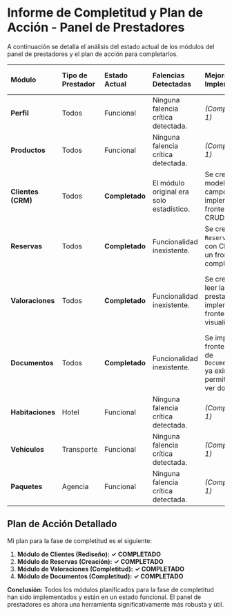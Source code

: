 # Informe de Completitud y Plan de Acción - Panel de Prestadores

A continuación se detalla el análisis del estado actual de los módulos del panel de prestadores y el plan de acción para completarlos.

| Módulo | Tipo de Prestador | Estado Actual | Falencias Detectadas | Mejoras Implementadas | Nivel de Utilidad | Observaciones |
| :--- | :--- | :--- | :--- | :--- | :--- | :--- |
| **Perfil** | Todos | Funcional | Ninguna falencia crítica detectada. | *(Completado en Fase 1)* | **Alta** | Módulo listo para uso. |
| **Productos** | Todos | Funcional | Ninguna falencia crítica detectada. | *(Completado en Fase 1)* | **Alta** | Módulo listo para uso. |
| **Clientes (CRM)** | Todos | **Completado** | El módulo original era solo estadístico. | Se creó un nuevo modelo `Cliente` con campos de CRM. Se implementó la API y el frontend para un CRUD completo. | **Alta** | Ahora es una herramienta útil para la gestión de contactos de clientes. |
| **Reservas** | Todos | **Completado** | Funcionalidad inexistente. | Se creó el modelo `Reserva` (relacionado con Clientes), su API y un frontend CRUD completo. | **Alta** | Permite a los prestadores gestionar sus reservas de forma integral. |
| **Valoraciones** | Todos | **Completado** | Funcionalidad inexistente. | Se creó una API para leer las reseñas del prestador y se implementó el frontend para visualizarlas. | **Media** | Permite ver valoraciones. Podría mejorarse con notificaciones o la capacidad de responder. |
| **Documentos** | Todos | **Completado** | Funcionalidad inexistente. | Se implementó el frontend para la API de `DocumentoVerificacion` ya existente, permitiendo subir y ver documentos. | **Alta** | Permite al prestador gestionar su documentación legal y ver su estado. |
| **Habitaciones** | Hotel | Funcional | Ninguna falencia crítica detectada. | *(Completado en Fase 1)* | **Alta** | Módulo listo para uso por hoteles. |
| **Vehículos** | Transporte | Funcional | Ninguna falencia crítica detectada. | *(Completado en Fase 1)* | **Alta** | Módulo listo para uso por transportistas. |
| **Paquetes** | Agencia | Funcional | Ninguna falencia crítica detectada. | *(Completado en Fase 1)* | **Alta** | Módulo listo para uso por agencias. |

## Plan de Acción Detallado

Mi plan para la fase de completitud es el siguiente:

1.  **Módulo de Clientes (Rediseño):** **✓ COMPLETADO**
2.  **Módulo de Reservas (Creación):** **✓ COMPLETADO**
3.  **Módulo de Valoraciones (Completitud):** **✓ COMPLETADO**
4.  **Módulo de Documentos (Completitud):** **✓ COMPLETADO**

**Conclusión:** Todos los módulos planificados para la fase de completitud han sido implementados y están en un estado funcional. El panel de prestadores es ahora una herramienta significativamente más robusta y útil.